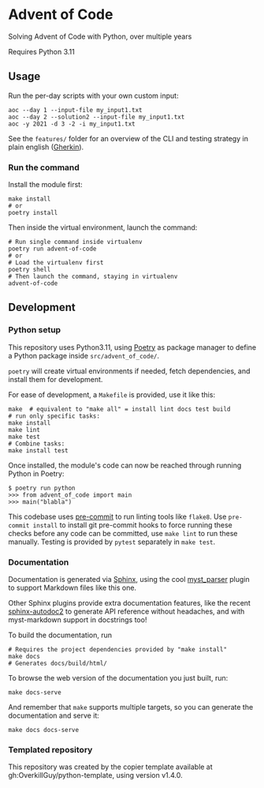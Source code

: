 # Advent of Code

Solving Advent of Code with Python, over multiple years

Requires Python 3.11

## Usage

Run the per-day scripts with your own custom input:

``` shell
aoc --day 1 --input-file my_input1.txt
aoc --day 2 --solution2 --input-file my_input1.txt
aoc -y 2021 -d 3 -2 -i my_input1.txt
```

See the `features/` folder for an overview of the CLI and testing strategy in
plain english ([Gherkin](https://cucumber.io/docs/gherkin/reference/)).

### Run the command

Install the module first:

```shell
make install
# or
poetry install
```

Then inside the virtual environment, launch the command:

``` shell
# Run single command inside virtualenv
poetry run advent-of-code
# or
# Load the virtualenv first
poetry shell
# Then launch the command, staying in virtualenv
advent-of-code
```

## Development

### Python setup

This repository uses Python3.11, using
[Poetry](https://python-poetry.org) as package manager to define a
Python package inside `src/advent_of_code/`.

`poetry` will create virtual environments if needed, fetch
dependencies, and install them for development.

For ease of development, a `Makefile` is provided, use it like this:

```shell
make  # equivalent to "make all" = install lint docs test build
# run only specific tasks:
make install
make lint
make test
# Combine tasks:
make install test
```

Once installed, the module's code can now be reached through running
Python in Poetry:

```shell
$ poetry run python
>>> from advent_of_code import main
>>> main("blabla")
```

This codebase uses [pre-commit](https://pre-commit.com) to run linting
tools like `flake8`. Use `pre-commit install` to install git
pre-commit hooks to force running these checks before any code can be
committed, use `make lint` to run these manually. Testing is provided
by `pytest` separately in `make test`.

### Documentation

Documentation is generated via [Sphinx](https://www.sphinx-doc.org/en/master/),
using the cool [myst_parser](https://myst-parser.readthedocs.io/en/latest/)
plugin to support Markdown files like this one.

Other Sphinx plugins provide extra documentation features, like the recent
[sphinx-autodoc2](https://sphinx-autodoc2.readthedocs.io/en/latest/index.html)
to generate API reference without headaches, and with myst-markdown support in
docstrings too!

To build the documentation, run

```shell
# Requires the project dependencies provided by "make install"
make docs
# Generates docs/build/html/
```

To browse the web version of the documentation you just built, run:

```shell
make docs-serve
```

And remember that `make` supports multiple targets, so you can generate the
documentation and serve it:

```shell
make docs docs-serve
```

### Templated repository

This repository was created by the copier template available at
gh:OverkillGuy/python-template, using version v1.4.0.
